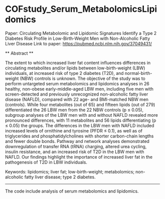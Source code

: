 # COFstudy_Serum_MetabolomicsLipidomics
Paper: Circulating Metabolomic and Lipidomic Signatures Identify a Type 2 Diabetes Risk Profile in Low-Birth-Weight Men with Non-Alcoholic Fatty Liver Disease
Link to paper: https://pubmed.ncbi.nlm.nih.gov/37049431/

** Abstract **

The extent to which increased liver fat content influences differences in circulating metabolites and/or lipids between low-birth-weight (LBW) individuals, at increased risk of type 2 diabetes (T2D), and normal-birth-weight (NBW) controls is unknown. The objective of the study was to perform untargeted serum metabolomics and lipidomics analyses in 26 healthy, non-obese early-middle-aged LBW men, including five men with screen-detected and previously unrecognized non-alcoholic fatty liver disease (NAFLD), compared with 22 age- and BMI-matched NBW men (controls). While four metabolites (out of 65) and fifteen lipids (out of 279) differentiated the 26 LBW men from the 22 NBW controls (p ≤ 0.05), subgroup analyses of the LBW men with and without NAFLD revealed more pronounced differences, with 11 metabolites and 56 lipids differentiating (p ≤ 0.05) the groups. The differences in the LBW men with NAFLD included increased levels of ornithine and tyrosine (PFDR ≤ 0.1), as well as of triglycerides and phosphatidylcholines with shorter carbon-chain lengths and fewer double bonds. Pathway and network analyses demonstrated downregulation of transfer RNA (tRNA) charging, altered urea cycling, insulin resistance, and an increased risk of T2D in the LBW men with NAFLD. Our findings highlight the importance of increased liver fat in the pathogenesis of T2D in LBW individuals.

Keywords: lipidomics; liver fat; low-birth-weight; metabolomics; non-alcoholic fatty liver disease; type 2 diabetes.

-------------------------------------------------------------------------
The code include analysis of serum metabolomics and lipidomics.
